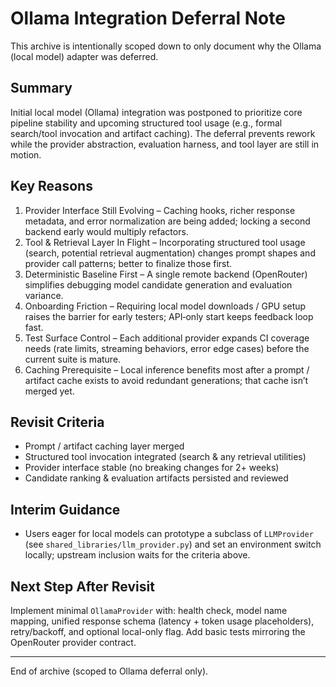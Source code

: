 # Ollama Integration Deferral Note

This archive is intentionally scoped down to only document why the Ollama (local model) adapter was deferred.

## Summary
Initial local model (Ollama) integration was postponed to prioritize core pipeline stability and upcoming structured tool usage (e.g., formal search/tool invocation and artifact caching). The deferral prevents rework while the provider abstraction, evaluation harness, and tool layer are still in motion.

## Key Reasons

1. Provider Interface Still Evolving – Caching hooks, richer response metadata, and error normalization are being added; locking a second backend early would multiply refactors.
2. Tool & Retrieval Layer In Flight – Incorporating structured tool usage (search, potential retrieval augmentation) changes prompt shapes and provider call patterns; better to finalize those first.
3. Deterministic Baseline First – A single remote backend (OpenRouter) simplifies debugging model candidate generation and evaluation variance.
4. Onboarding Friction – Requiring local model downloads / GPU setup raises the barrier for early testers; API‑only start keeps feedback loop fast.
5. Test Surface Control – Each additional provider expands CI coverage needs (rate limits, streaming behaviors, error edge cases) before the current suite is mature.
6. Caching Prerequisite – Local inference benefits most after a prompt / artifact cache exists to avoid redundant generations; that cache isn’t merged yet.

## Revisit Criteria

- Prompt / artifact caching layer merged
- Structured tool invocation integrated (search & any retrieval utilities)
- Provider interface stable (no breaking changes for 2+ weeks)
- Candidate ranking & evaluation artifacts persisted and reviewed

## Interim Guidance

- Users eager for local models can prototype a subclass of `LLMProvider` (see `shared_libraries/llm_provider.py`) and set an environment switch locally; upstream inclusion waits for the criteria above.

## Next Step After Revisit
 
Implement minimal `OllamaProvider` with: health check, model name mapping, unified response schema (latency + token usage placeholders), retry/backoff, and optional local-only flag. Add basic tests mirroring the OpenRouter provider contract.

---

End of archive (scoped to Ollama deferral only).
